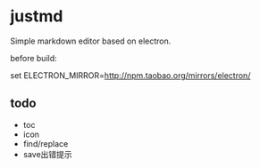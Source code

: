 # justmd
Simple markdown editor based on electron.

before build:

set ELECTRON_MIRROR=http://npm.taobao.org/mirrors/electron/

## todo

* toc
* icon
* find/replace
* save出错提示

